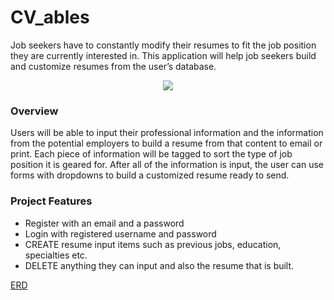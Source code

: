 # CV_ables
Job seekers have to constantly modify their resumes to fit the job position they are currently interested in. This application will help job seekers build and customize resumes from the user’s database.
<p align="center">
<image src="https://user-images.githubusercontent.com/59325156/156891743-0fb6551d-d233-4c4a-bc78-2e6b724c5254.png">
</p>

### Overview
Users will be able to input their professional information and the information from the potential employers to build a resume from that content to email or print. Each piece of information will be tagged to sort the type of job position it is geared for. After all of the information is input, the user can use forms with dropdowns to build a customized resume ready to send.

### Project Features
* Register with an email and a password
* Login with registered username and password
* CREATE resume input items such as previous jobs, education, specialties etc.
* DELETE  anything they can input and also the resume that is built.
  

[ERD](https://dbdiagram.io/d/62237c3854f9ad109a651a5d/)
